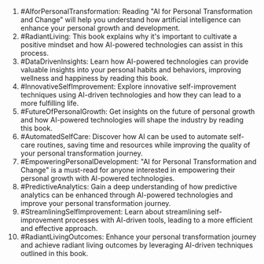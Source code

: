 1. #AIforPersonalTransformation: Reading "AI for Personal Transformation and Change" will help you understand how artificial intelligence can enhance your personal growth and development.
2. #RadiantLiving: This book explains why it's important to cultivate a positive mindset and how AI-powered technologies can assist in this process.
3. #DataDrivenInsights: Learn how AI-powered technologies can provide valuable insights into your personal habits and behaviors, improving wellness and happiness by reading this book.
4. #InnovativeSelfImprovement: Explore innovative self-improvement techniques using AI-driven technologies and how they can lead to a more fulfilling life.
5. #FutureOfPersonalGrowth: Get insights on the future of personal growth and how AI-powered technologies will shape the industry by reading this book.
6. #AutomatedSelfCare: Discover how AI can be used to automate self-care routines, saving time and resources while improving the quality of your personal transformation journey.
7. #EmpoweringPersonalDevelopment: "AI for Personal Transformation and Change" is a must-read for anyone interested in empowering their personal growth with AI-powered technologies.
8. #PredictiveAnalytics: Gain a deep understanding of how predictive analytics can be enhanced through AI-powered technologies and improve your personal transformation journey.
9. #StreamliningSelfImprovement: Learn about streamlining self-improvement processes with AI-driven tools, leading to a more efficient and effective approach.
10. #RadiantLivingOutcomes: Enhance your personal transformation journey and achieve radiant living outcomes by leveraging AI-driven techniques outlined in this book.

